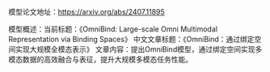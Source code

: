 模型论文地址：https://arxiv.org/abs/2407.11895

模型概述：当前标题：《OmniBind: Large-scale Omni Multimodal Representation via Binding Spaces》
中文文章标题：《OmniBind：通过绑定空间实现大规模全模态表示》
文章内容：提出OmniBind模型，通过绑定空间实现多模态数据的高效融合与表征，提升大规模多模态任务性能。
